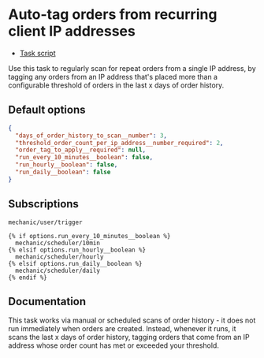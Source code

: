 # Auto-tag orders from recurring client IP addresses

* [Task script](./script.liquid)

Use this task to regularly scan for repeat orders from a single IP address, by tagging any orders from an IP address that's placed more than a configurable threshold of orders in the last x days of order history.

## Default options

```json
{
  "days_of_order_history_to_scan__number": 3,
  "threshold_order_count_per_ip_address__number_required": 2,
  "order_tag_to_apply__required": null,
  "run_every_10_minutes__boolean": false,
  "run_hourly__boolean": false,
  "run_daily__boolean": false
}
```

## Subscriptions

```liquid
mechanic/user/trigger

{% if options.run_every_10_minutes__boolean %}
  mechanic/scheduler/10min
{% elsif options.run_hourly__boolean %}
  mechanic/scheduler/hourly
{% elsif options.run_daily__boolean %}
  mechanic/scheduler/daily
{% endif %}
```

## Documentation

This task works via manual or scheduled scans of order history - it does not run immediately when orders are created. Instead, whenever it runs, it scans the last x days of order history, tagging orders that come from an IP address whose order count has met or exceeded your threshold.